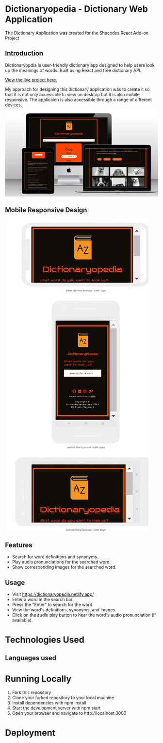 # Dictionaryopedia - Dictionary Web Application

The Dictionary Application was created for the Shecodes React Add-on Project

## Introduction

Dictionaryopdia is user-friendly dictionary app designed to help users look up the meanings of words. Built using React and free dictionary API.

[View the live project here.](https://dictionaryopedia.netlify.app/)

My approach for designing this dictionary application was to create it so that it is not only accessible to view on desktop but it is also mobile responsive. The applicaion is also accessible through a range of different devices.

![page mock up.](/src/images/dictionary-mockup.png)

## Mobile Responsive Design

![mobile mock up.](/src/images/mobile-mockup.png)

## Features

- Search for word definitions and synonyms.
- Play audio pronunciations for the searched word.
- Show corresponding images for the searched word.

## Usage

- Visit https://dictionaryopedia.netlify.app/
- Enter a word in the search bar.
- Press the "Enter" to search for the word.
- View the word's definitions, synonyms, and images.
- Click on the audio play button to hear the word's audio pronunciation (if available).

# Technologies Used

## Languages used

# Running Locally

1. Fork this repository
2. Clone your forked repository to your local machine
3. Install dependencies with npm install
4. Start the development server with npm start
5. Open your browser and navigate to http://localhost:3000

# Deployment
